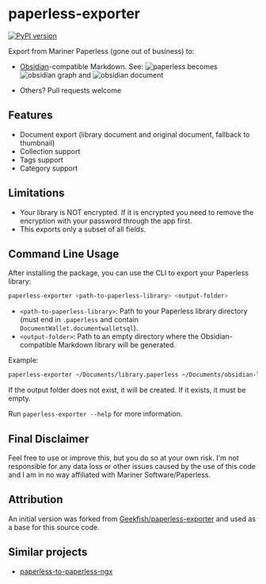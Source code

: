 # paperless-exporter

[![PyPI version](https://img.shields.io/pypi/v/paperless-exporter)](https://pypi.org/project/paperless-exporter/)

Export from Mariner Paperless (gone out of business) to:

- [Obsidian](https://obsidian.md/)-compatible Markdown. See:
  ![paperless](https://github.com/user-attachments/assets/25a937fd-e87c-42b5-9cac-9c8b52cad7b3)
  becomes
  ![obsidian graph](https://github.com/user-attachments/assets/76699715-7fd4-4aa1-8308-eeccf1b4dd25)
  and
  ![obsidian document](https://github.com/user-attachments/assets/7a6c7b0b-de43-4331-96ca-ae999ecc2927)

- Others? Pull requests welcome

## Features

- Document export (library document and original document, fallback to thumbnail)
- Collection support
- Tags support
- Category support

## Limitations

- Your library is NOT encrypted. If it is encrypted you need to remove
  the encryption with your password through the app first.
- This exports only a subset of all fields.

## Command Line Usage

After installing the package, you can use the CLI to export your Paperless library:

```sh
paperless-exporter <path-to-paperless-library> <output-folder>
```

- `<path-to-paperless-library>`: Path to your Paperless library directory
  (must end in `.paperless` and contain `DocumentWallet.documentwalletsql`).
- `<output-folder>`: Path to an empty directory where the
  Obsidian-compatible Markdown library will be generated.

Example:

```sh
paperless-exporter ~/Documents/library.paperless ~/Documents/obsidian-library
```

If the output folder does not exist, it will be created.
If it exists, it must be empty.

Run `paperless-exporter --help` for more information.

## Final Disclaimer

Feel free to use or improve this, but you do so at your own risk.
I'm not responsible for any data loss or other issues caused by the
use of this code and I am in no way affiliated with Mariner Software/Paperless.

## Attribution

An initial version was forked from [Geekfish/paperless-exporter](https://github.com/Geekfish/paperless-exporter)
and used as a base for this source code.

## Similar projects

- [paperless-to-paperless-ngx](https://github.com/jcjones/paperless-to-paperless-ngx)
